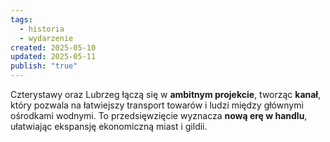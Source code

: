 ```yaml
---
tags:
  - historia
  - wydarzenie
created: 2025-05-10
updated: 2025-05-11
publish: "true"
---
```

Czterystawy oraz Lubrzeg łączą się w **ambitnym projekcie**, tworząc **kanał**, który pozwala na łatwiejszy transport towarów i ludzi między głównymi ośrodkami wodnymi. To przedsięwzięcie wyznacza **nową erę w handlu**, ułatwiając ekspansję ekonomiczną miast i gildii.